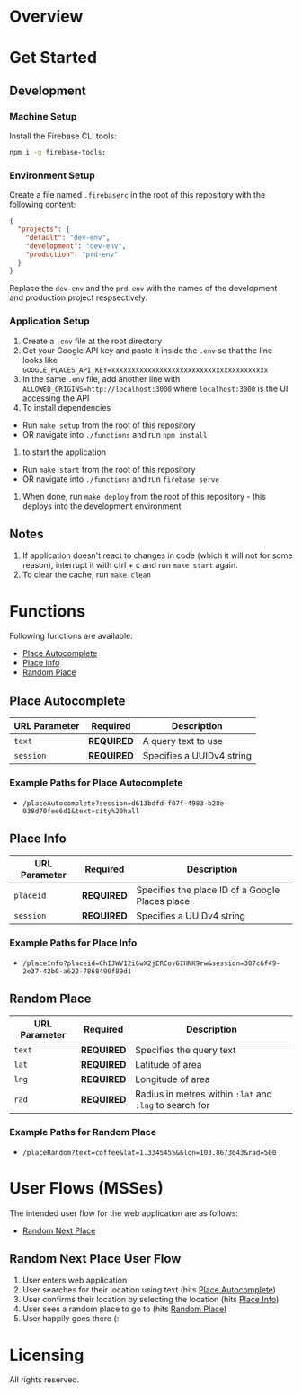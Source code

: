 # Overview

# Get Started

## Development

### Machine Setup
Install the Firebase CLI tools:

```sh
npm i -g firebase-tools;
```

### Environment Setup
Create a file named `.firebaserc` in the root of this repository with the following content:

```json
{
  "projects": {
    "default": "dev-env",
    "development": "dev-env",
    "production": "prd-env"
  }
}
```

Replace the `dev-env` and the `prd-env` with the names of the development and production project respsectively.

### Application Setup
1. Create a `.env` file at the root directory
1. Get your Google API key and paste it inside the `.env` so that the line looks like `GOOGLE_PLACES_API_KEY=xxxxxxxxxxxxxxxxxxxxxxxxxxxxxxxxxxxxxxx`
1. In the same `.env` file, add another line with `ALLOWED_ORIGINS=http://localhost:3000` where `localhost:3000` is the UI accessing the API
1. To install dependencies
  - Run `make setup` from the root of this repository 
  - OR navigate into `./functions` and run `npm install`
1. to start the application
  - Run `make start` from the root of this repository
  - OR navigate into `./functions` and run `firebase serve`
1. When done, run `make deploy` from the root of this repository - this deploys into the development environment

## Notes

1. If application doesn't react to changes in code (which it will not for some reason), interrupt it with ctrl + c and run `make start` again.
1. To clear the cache, run `make clean`

# Functions
Following functions are available:

- [Place Autocomplete](#place-autocomplete)
- [Place Info](#place-info)
- [Random Place](#random-place)

## Place Autocomplete

| URL Parameter | Required | Description |
| --- | --- | --- |
| `text` | **REQUIRED** | A query text to use |
| `session` | **REQUIRED** | Specifies a UUIDv4 string |

### Example Paths for Place Autocomplete

- `/placeAutocomplete?session=d613bdfd-f07f-4983-b28e-038d70fee6d1&text=city%20hall`

## Place Info

| URL Parameter | Required | Description |
| --- | --- | --- |
| `placeid` | **REQUIRED** | Specifies the place ID of a Google Places place |
| `session` | **REQUIRED** | Specifies a UUIDv4 string |

### Example Paths for Place Info

- `/placeInfo?placeid=ChIJWV12i6wX2jERCov6IHNK9rw&session=307c6f49-2e37-42b0-a622-7868490f89d1`

## Random Place

| URL Parameter | Required | Description |
| --- | --- | --- |
| `text` | **REQUIRED** | Specifies the query text |
| `lat` | **REQUIRED** | Latitude of area |
| `lng` | **REQUIRED** | Longitude of area |
| `rad` | **REQUIRED** | Radius in metres within `:lat` and `:lng` to search for |

### Example Paths for Random Place

- `/placeRandom?text=coffee&lat=1.3345455&&lon=103.8673043&rad=500`

# User Flows (MSSes)

The intended user flow for the web application are as follows:

- [Random Next Place](#random-next-place-user-flow)

## Random Next Place User Flow

1. User enters web application
1. User searches for their location using text (hits [Place Autocomplete](#place-autocomplete))
1. User confirms their location by selecting the location (hits [Place Info](#place-info))
1. User sees a random place to go to (hits [Random Place](#random-place))
1. User happily goes there (:

# Licensing

All rights reserved.
